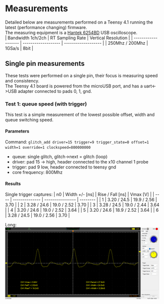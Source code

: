 # Measurements
Detailed below are measurements performed on a Teensy 4.1 running the latest (performance changing) firmware.<br>
The measuring equipment is a [Hantek 6254BD](https://www.hantek.eu/product/hantek-6254bd/) USB oscilloscope.<br>
|  Bandwidth 1ch/2ch  |  RT Sampling Rate   | Vertical Resolution |
| ------------------- | ------------------- | ------------------- |
|   250Mhz / 200Mhz   |       1GSa/s        |        8bit         |

## Single pin measurements
These tests were performed on a single pin, their focus is measuring speed and consistency.<br>
The Teensy 4.1 board is powered from the microUSB port, and has a uart<->USB adapter connected to pads 0, 1, gnd.
### Test 1: queue speed (with trigger)
This test is a simple measurement of the lowest possible offset, width and queue switching speed.
#### Parameters
Command: ```glitch_add driver=15 trigger=9 trigger_state=0 offset=1 width=1 override=1 clockspeed=800000000```
 - queue: single glitch, glitch->next = glitch (loop)
 - driver: pad 15 -> high, header connected to the x10 channel 1 probe 
 - trigger: pad 9 low, header connected to teensy gnd
 - core frequency: 800Mhz
#### Results
Single trigger captures:
|  n0  | Width +/- [ns] | Rise / Fall [ns] | Vmax [V] |
| ---- | -------------- | ---------------- | -------- |
|   1  |  3.20 / 24.5   |    19.9 / 2.56   |   3.70   |
|   2  |  3.28 / 24.6   |    19.0 / 2.52   |   3.70   |
|   3  |  3.28 / 24.5   |    19.0 / 2.44   |   3.64   |
|   4  |  3.20 / 24.6   |    19.0 / 2.52   |   3.64   |
|   5  |  3.20 / 24.6   |    18.9 / 2.52   |   3.64   |
|   6  |  3.28 / 24.5   |    19.0 / 2.56   |   3.70   |

Long:
![Test 1](test1-0.png)

